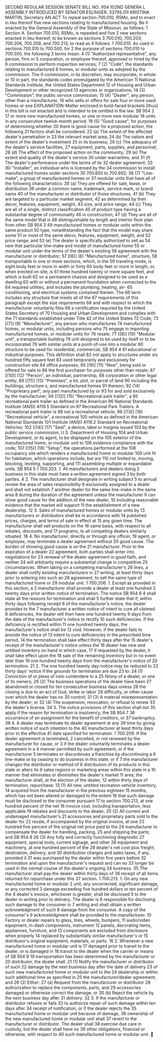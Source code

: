 SECOND REGULAR SESSION
SENATE BILL NO. 954
102ND GENERA L ASSEMBLY
INTRODUCED BY SENATOR ESLINGER.
3379S.01I KRISTINA MARTIN, Secretary
AN ACT
To repeal section 700.010, RSMo, and to enact in lieu thereof five new sections relating to
manufactured housing.
Be it enacted by the General Assembly of the State of Missouri, as follows:
1 Section A. Section 700.010, RSMo, is repealed and five
2 new sections enacted in lieu thereof, to be known as sections
3 700.010, 700.203, 700.206, 700.209, and 700.213, to read as
4 follows:
1 700.010. As used in sections 700.010 to 700.500, for
2 the purpose of sections 700.010 to 700.500, the following
3 terms mean:
4 (1) "Authorized representative", any person, firm or
5 corporation, or employee thereof, approved or hired by the
6 commission to perform inspection services;
7 (2) "Code", the standards relating to manufactured
8 homes, or modular units as adopted by the commission. The
9 commission, in its discretion, may incorporate, in whole or
10 in part, the standards codes promulgated by the American
11 National Standards Institute, the United States Department
12 of Housing and Urban Development or other recognized
13 agencies or organizations;
14 (3) "Commission", the public service commission;
15 (4) "Dealer", any person, other than a manufacturer,
16 who sells or offers for sale four or more used homes or one
EXPLANATION-Matter enclosed in bold-faced brackets [thus] in this bill is not enacted
and is intended to be omitted in the law.
SB 954 2
17 or more new manufactured homes, or one or more new modular
18 units in any consecutive twelve-month period;
19 (5) "Good cause", for purposes of determining whether
20 there is good cause for a proposed action, the following
21 factors shall be considered:
22 (a) The extent of the affected dealer's penetration in
23 the relevant market area;
24 (b) The nature and extent of the dealer's investment
25 in its business;
26 (c) The adequacy of the dealer's service facilities,
27 equipment, parts, supplies, and personnel;
28 (d) The effect of the proposed action on the community;
29 (e) The extent and quality of the dealer's service
30 under warranties; and
31 (f) The dealer's performance under the terms of its
32 dealer agreement;
33 (6) "Installer", an individual who is licensed by the
34 commission to install manufactured homes under sections
35 700.650 to 700.692;
36 (7) "Line-make", a group of manufactured homes or
37 modular units that have all of the following characteristics:
38 (a) They are offered for sale, lease, or distribution
39 under a common name, trademark, service mark, or brand name
40 of the manufacturer or distributor of those structures;
41 (b) They are targeted to a particular market segment,
42 as determined by their decor, features, equipment, weight,
43 size, and price range;
44 (c) They are all of a single, distinct classification
45 of product type having a substantial degree of commonality
46 in construction;
47 (d) They are all of the same model that is
48 distinguishable by length and interior floor plan from other
SB 954 3
49 manufactured homes or modular units within the same product
50 type, notwithstanding the fact that the model may share some
51 or most of the same decor, features, equipment, weight, and
52 price range; and
53 (e) The dealer is specifically authorized to sell as
54 new that particular line-make and model of manufactured home
55 or modular unit under the terms of the dealer's existing
56 agreement with the manufacturer or distributor;
57 [(6)] (8) "Manufactured home", structure,
58 transportable in one or more sections, which, in the
59 traveling mode, is eight body feet or more in width or forty
60 body feet or more in length, or, when erected on site, is
61 three hundred twenty or more square feet, and which is built
62 on a permanent chassis and designed to be used as a dwelling
63 with or without a permanent foundation when connected to the
64 required utilities, and includes the plumbing, heating, air-
65 conditioning, and electrical systems contained therein. The
66 term includes any structure that meets all of the
67 requirements of this paragraph except the size requirements
68 and with respect to which the manufacturer voluntarily files
69 a certification required by the United States Secretary of
70 Housing and Urban Development and complies with the
71 standards established under Title 42 of the United States
72 Code;
73 [(7)] (9) "Manufacturer", any person who manufactures
74 manufactured homes, or modular units, including persons who
75 engage in importing manufactured homes, or modular units for
76 resale;
77 [(8)] (10) "Modular unit", a transportable building
78 unit designed to be used by itself or to be incorporated
79 with similar units at a point-of-use into a modular
80 structure to be used for residential, commercial,
SB 954 4
81 educational or industrial purposes. This definition shall
82 not apply to structures under six hundred fifty square feet
83 used temporarily and exclusively for construction site
84 office purposes;
85 [(9)] (11) "New", being sold or offered for sale to
86 the first purchaser for purposes other than resale;
87 [(10)] (12) "Person", an individual, partnership,
88 corporation or other legal entity;
89 [(11)] (13) "Premises", a lot, plot, or parcel of land
90 including the buildings, structure s, and manufactured homes
91 thereon;
92 (14) "Proprietary part", any part manufactured by or
93 for and sold exclusively by the manufacturer;
94 [(12)] (15) "Recreational park trailer", a
95 recreational park trailer as defined in the American
96 National Standards Institute (ANSI) A119.5 Standard on
97 Recreational Park Trailers. A recreational park trailer is
98 not a recreational vehicle;
99 [(13)] (16) "Recreational vehicle", a recreational
100 vehicle as defined in the American National Standards
101 Institute (ANSI) A119.2 Standard on Recreational Vehicles;
102 [(14)] (17) "Seal", a device, label or insignia issued
103 by the public service commission, U.S. Department of Housing
104 and Urban Development, or its agent, to be displayed on the
105 exterior of the manufactured home, or modular unit to
106 evidence compliance with the code;
107 [(15)] (18) "Setup", the operations performed at the
108 occupancy site which renders a manufactured home or modular
109 unit fit for habitation, which operations include, but are
110 not limited to, moving, blocking, leveling, supporting, and
111 assembling multiple or expandable units.
SB 954 5
1 700.203. 1. All manufacturers and dealers doing
2 business in this state must have a written agreement signed
3 by both parties.
4 2. The manufacturer shall designate in writing subject
5 to annual review the area of sales responsibility
6 exclusively assigned to a dealer and shall not establish
7 another dealer for the same line-make in the same area
8 during the duration of the agreement unless the manufacturer
9 can show good cause for the addition of the new dealer,
10 including reasonable evidence that the market will support
11 the establishment of a new dealership.
12 3. Sales of manufactured homes or modular units by
13 manufacturers or distributors shall be in accordance with
14 published prices, charges, and terms of sale in effect at
15 any given time. The manufacturer shall sell products on the
16 same basis, with respect to all rebates, discounts, and
17 programs, to all competing dealers similarly situated.
18 4. No manufacturer, directly or through any officer,
19 agent, or employee, may terminate a dealer agreement without
20 good cause. The burden of showing good cause is on the
21 manufacturer. Prior to the expiration of a dealer
22 agreement, both parties shall enter into negotiations for
23 renewal of the dealer agreement in good faith, and neither
24 will arbitrarily require a substantial change in competitive
25 circumstances. When taking on a competing manufacturer's
26 lines, a dealer shall notify existing manufacturers in
27 writing, at least thirty days prior to entering into such an
28 agreement, to sell the same type of manufactured home or
29 modular unit.
1 700.206. 1. Except as provided in this section, a
2 manufacturer shall provide a dealer at least one hundred
3 twenty days prior written notice of termination. The notice
SB 954 6
4 shall state all the reasons for termination and shall
5 further state that if, within thirty days following receipt
6 of the manufacturer's notice, the dealer provides to the
7 manufacturer a written notice of intent to cure all claimed
8 deficiencies, the dealer will then have one hundred twenty
9 days from the date of the manufacturer's notice to rectify
10 such deficiencies. If the deficiency is rectified within
11 one hundred twenty days, the manufacturer's notice shall be
12 void. However, if the dealer fails to provide the notice of
13 intent to cure deficiencies in the prescribed time period,
14 the termination shall take effect thirty days after the
15 dealer's receipt of the manufacturer's notice unless the
16 dealer has new and untitled inventory on hand in which case,
17 if requested by the dealer, it shall take effect upon the
18 sale of the remaining inventory but in no event later than
19 one hundred twenty days from the manufacturer's notice of
20 termination.
21 2. The one hundred twenty day-notice may be reduced to
22 thirty days' notice if the grounds for termination are due
23 to:
24 (1) Conviction of or pleas of nolo contendere to a
25 felony of a dealer, or one of its owners;
26 (2) The business operations of the dealer have been
27 abandoned or closed for ten consecutive business days unless
28 the closing is due to an act of God, strike or labor
29 difficulty, or other cause over which the dealer has no
30 control;
31 (3) A material misrepresentation by the dealer; or
32 (4) The suspension, revocation, or refusal to renew
33 the dealer's license.
34 3. The notice provisions of this section shall not
35 apply if the reason for termination is insolvency, the
SB 954 7
36 occurrence of an assignment for the benefit of creditors, or
37 bankruptcy.
38 4. A dealer may terminate its dealer agreement at any
39 time by giving written notice of such intention to the
40 manufacturer at least thirty days prior to the effective
41 date specified for termination.
1 700.209. If the dealer agreement is terminated,
2 cancelled, or not renewed by the manufacturer for cause, or
3 if the dealer voluntarily terminates a dealer agreement in a
4 manner permitted by such agreement, or if the manufacturer
5 terminates or discontinues a franchise by discontinuing a
6 line-make or by ceasing to do business in this state, or if
7 the manufacturer changes the distributor or method of
8 distribution of its products in this state or alters its
9 sales regions or marketing areas within this state in a
10 manner that eliminates or diminishes the dealer's market
11 area, the manufacturer shall, at the election of the dealer,
12 within thirty days of termination, repurchase:
13 (1) All new, untitled recreation vehicle inventory,
14 acquired from the manufacturer in the previous eighteen
15 months, which has not been altered or damaged to the extent
16 that such damage must be disclosed to the consumer pursuant
17 to section 700.213, at one hundred percent of the net
18 invoice cost, including transportation, less applicable
19 rebates and discounts to the dealer;
20 (2) All current and undamaged manufacturer's
21 accessories and proprietary parts sold to the dealer for
22 resale, if accompanied by the original invoice, at one
23 hundred five percent of the original net price paid to the
24 manufacturer to compensate the dealer for handling, packing,
25 and shipping the parts; and
SB 954 8
26 (3) Any fully and correctly functioning diagnostic
27 equipment, special tools, current signage, and other
28 equipment and machinery, at one hundred percent of the
29 dealer's net cost plus freight, destination, delivery, and
30 distribution charges and sales taxes, if any, provided it
31 was purchased by the dealer within five years before
32 termination and upon the manufacturer's request and can no
33 longer be used in the normal course of the dealer's ongoing
34 business.
35 The manufacturer shall pay the dealer within thirty days of
36 receipt of all items returned for repurchase under this
37 section.
1 700.213. 1. On any new manufactured home or modular
2 unit, any uncorrected, significant damage, or any corrected
3 damage exceeding five hundred dollars or ten percent of the
4 dealer's invoice, whichever is greater, shall be disclosed
5 to the dealer in writing prior to delivery. The dealer is
6 responsible for disclosing such damage to the consumer in
7 writing and shall obtain a written acknowledgment of such
8 damage from the consumer. A copy of the consumer's
9 acknowledgment shall be provided to the manufacturer.
10 Factory or dealer repairs to glass, tires, wheels, bumpers,
11 audio/video equipment, in-dash components, instrument
12 panels, decorating items, appliances, furniture, and
13 components are excluded from disclosure when properly
14 replaced by substantially similar manufacturer's or
15 distributor's original equipment, materials, or parts.
16 2. Whenever a new manufactured home or modular unit is
17 damaged prior to transit to the dealer, or is damaged in
18 transit to the dealer when the carrier or means of
SB 954 9
19 transportation has been determined by the manufacturer or
20 distributor, the dealer shall:
21 (1) Notify the manufacturer or distributor of such
22 damage by the next business day after the date of delivery
23 of such new manufactured home or modular unit to the
24 dealership or within such additional time as specified in
25 the manufacturer/dealer agreement; and
26 (2) Either:
27 (a) Request from the manufacturer or distributor
28 authorization to replace the components, parts, and
29 accessories damaged or otherwise correct the damage; or
30 (b) Reject the vehicle by the next business day after
31 delivery.
32 3. If the manufacturer or distributor refuses or fails
33 to authorize repair of such damage within ten days after
34 receipt of notification, or if the dealer rejects the
35 manufactured home or modular unit because of damage,
36 ownership of the new manufactured home or modular unit shall
37 revert to the manufacturer or distributor. The dealer shall
38 exercise due care in custody, but the dealer shall have no
39 other obligations, financial or otherwise, with respect to
40 such manufactured home or modular unit.
